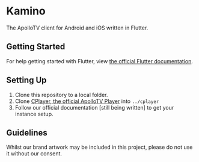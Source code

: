 # Kamino

The ApolloTV client for Android and iOS written in Flutter.

## Getting Started
For help getting started with Flutter, view [the official Flutter documentation](http://flutter.io/).

## Setting Up
1. Clone this repository to a local folder.
2. Clone [CPlayer, the official ApolloTV Player](https://github.com/ApolloTVofficial/cplayer) into `../cplayer`
3. Follow our official documentation [still being written] to get your instance setup.

## Guidelines
Whilst our brand artwork may be included in this project, please do not use it without our consent.